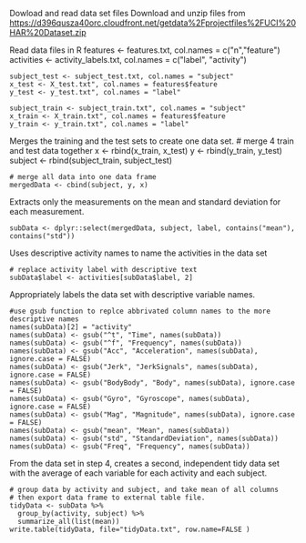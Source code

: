 Dowload and read data set files
	Download and unzip files from https://d396qusza40orc.cloudfront.net/getdata%2Fprojectfiles%2FUCI%20HAR%20Dataset.zip  

Read data files in R
	features <- features.txt, col.names = c("n","feature")
	activities <- activity_labels.txt, col.names = c("label", "activity")
  
	subject_test <- subject_test.txt, col.names = "subject"
	x_test <- X_test.txt", col.names = features$feature
	y_test <- y_test.txt", col.names = "label"

	subject_train <- subject_train.txt", col.names = "subject"
	x_train <- X_train.txt", col.names = features$feature
	y_train <- y_train.txt", col.names = "label"

Merges the training and the test sets to create one data set.
	# merge 4 train and test data together
	x <- rbind(x_train, x_test)
	y <- rbind(y_train, y_test)
	subject <- rbind(subject_train, subject_test)
	
	# merge all data into one data frame
	mergedData <- cbind(subject, y, x)
	
Extracts only the measurements on the mean and standard deviation for each measurement. 

	subData <- dplyr::select(mergedData, subject, label, contains("mean"), contains("std"))


Uses descriptive activity names to name the activities in the data set

	# replace activity label with descriptive text
	subData$label <- activities[subData$label, 2]

Appropriately labels the data set with descriptive variable names. 

	#use gsub function to replce abbrivated column names to the more descriptive names
	names(subData)[2] = "activity"
	names(subData) <- gsub("^t", "Time", names(subData))
	names(subData) <- gsub("^f", "Frequency", names(subData))
	names(subData) <- gsub("Acc", "Acceleration", names(subData), ignore.case = FALSE)
	names(subData) <- gsub("Jerk", "JerkSignals", names(subData), ignore.case = FALSE)
	names(subData) <- gsub("BodyBody", "Body", names(subData), ignore.case = FALSE)
	names(subData) <- gsub("Gyro", "Gyroscope", names(subData), ignore.case = FALSE)
	names(subData) <- gsub("Mag", "Magnitude", names(subData), ignore.case = FALSE)
	names(subData) <- gsub("mean", "Mean", names(subData))
	names(subData) <- gsub("std", "StandardDeviation", names(subData))
	names(subData) <- gsub("Freq", "Frequency", names(subData))
	
From the data set in step 4, creates a second, independent tidy data set with the average of each variable for each activity and each subject.

	# group data by activity and subject, and take mean of all columns
	# then export data frame to external table file.
	tidyData <- subData %>% 
	  group_by(activity, subject) %>%
	  summarize_all(list(mean))
	write.table(tidyData, file="tidyData.txt", row.name=FALSE ) 
